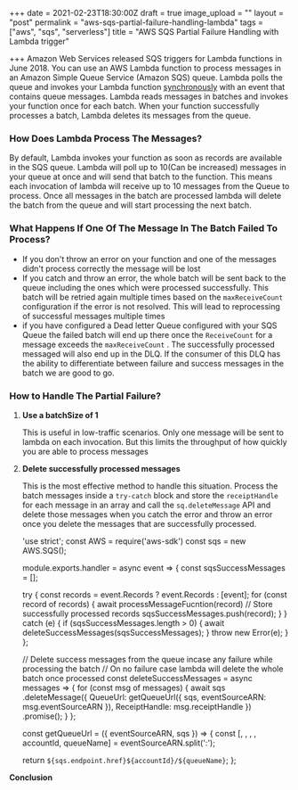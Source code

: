 +++
date = 2021-02-23T18:30:00Z
draft = true
image_upload = ""
layout = "post"
permalink = "aws-sqs-partial-failure-handling-lambda"
tags = ["aws", "sqs", "serverless"]
title = "AWS SQS Partial Failure Handling with Lambda trigger"

+++
Amazon Web Services released SQS triggers for Lambda functions in June 2018. You can use an AWS Lambda function to process messages in an Amazon Simple Queue Service (Amazon SQS) queue. Lambda polls the queue and invokes your Lambda function [synchronously](https://docs.aws.amazon.com/lambda/latest/dg/invocation-sync.html) with an event that contains queue messages. Lambda reads messages in batches and invokes your function once for each batch. When your function successfully processes a batch, Lambda deletes its messages from the queue.

### How Does Lambda Process The Messages?

By default, Lambda invokes your function as soon as records are available in the SQS queue. Lambda will poll up to 10(Can be increased) messages in your queue at once and will send that batch to the function. This means each invocation of lambda will receive up to 10 messages from the Queue to process. Once all messages in the batch are processed lambda will delete the batch from the queue and will start processing the next batch.

### What Happens If One Of The Message In The Batch Failed To Process?

* If you don't throw an error on your function and one of the messages didn't process correctly the message will be lost
* If you catch and throw an error, the whole batch will be sent back to the queue including the ones which were processed successfully.  This batch will be retried again multiple times based on the `maxReceiveCount`  configuration if the error is not resolved. This will lead to reprocessing of successful messages multiple times
* if you have configured a Dead letter Queue configured with your SQS Queue the failed batch will end up there once the  `ReceiveCount` for a message exceeds the `maxReceiveCount` . The successfully processed messaged will also end up in the DLQ. If the consumer of this DLQ has the ability to differentiate between failure and success messages in the batch we are good to go.

### How to Handle The Partial Failure?

1. **Use a batchSize of 1**

   This is useful in low-traffic scenarios. Only one message will be sent to lambda on each invocation. But this limits the throughput of how quickly you are able to process messages
2. **Delete successfully processed messages**

   This is the most effective method to handle this situation.  Process the batch messages inside a `try-catch` block and store the `receiptHandle` for each message in an array and call the `sq.deleteMessage` API and delete those messages when you catch the error and throw an error once you delete the messages that are successfully processed.

    
    'use strict';
    const AWS = require('aws-sdk')
    const sqs = new AWS.SQS();
    
    module.exports.handler = async event => {
      const sqsSuccessMessages = [];
    
      try {
        const records = event.Records ? event.Records : [event];
        for (const record of records) {
          await processMessageFucntion(record)
          // Store successfully processed records 
          sqsSuccessMessages.push(record);
        }
      } catch (e) {
        if (sqsSuccessMessages.length > 0) {
          await deleteSuccessMessages(sqsSuccessMessages);
        }
        throw new Error(e);
      }
    };
    
    // Delete success messages from the queue incase any failure while processing the batch
    // On no failure case lambda will delete the whole batch once processed
    const deleteSuccessMessages = async messages => {
      for (const msg of messages) {
        await sqs
          .deleteMessage({
            QueueUrl: getQueueUrl({
              sqs,
              eventSourceARN: msg.eventSourceARN
            }),
            ReceiptHandle: msg.receiptHandle
          })
          .promise();
      }
    };
    
    const getQueueUrl = ({ eventSourceARN, sqs }) => {
      const [, , , , accountId, queueName] = eventSourceARN.split(':');
    
      return `${sqs.endpoint.href}${accountId}/${queueName}`;
    };

**Conclusion**